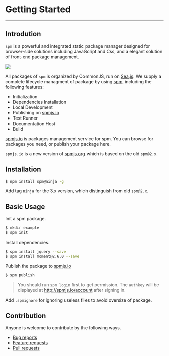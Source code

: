 # Getting Started

---

## Introdution

`spm` is a powerful and integrated static package manager designed for browser-side solutions including JavaScript and Css, and a elegant solution of front-end package management.

![](https://i.alipayobjects.com/i/localhost/png/201404/2YQxOTYoFp.png)

All packages of `spm` is organized by CommonJS, run on [Sea.js](https://github.com/seajs/seajs). We supply a complete lifecycle managment of package by using [spm](https://github.com/spmjs/spm), including the following features:

- Initialization
- Dependencies Installation
- Local Development
- Publishing on [spmjs.io](http://spmjs.io)
- Test Runner
- Documentation Host
- Build

[spmjs.io](http://spmjs.io/) is packages management service for spm. You can browse for packages you need, or publish your package here.

`spmjs.io` is a new version of [spmjs.org](https://spmjs.org/) which is based on the old `spm@2.x`.

## Installation

```bash
$ npm install spm@ninja -g
```

Add tag `ninja` for the 3.x version, which distinguish from old `spm@2.x`.

## Basic Usage

Init a spm package.

```bash
$ mkdir example
$ spm init
```

Install dependencies.

```bash
$ spm install jquery --save
$ spm install moment@2.6.0 --save
```

Publish the package to [spmjs.io](http://spmjs.io/)

```bash
$ spm publish
```

> You should run `spm login` first to get permission. The `authkey` will be displayed at http://spmjs.io/account after signing in.

Add `.spmignore` for ignoring useless files to avoid oversize of package.

## Contribution

Anyone is welcome to contribute by the following ways.

- [Bug reports](https://github.com/spmjs/spm/issues)
- [Feature requests](https://github.com/spmjs/spm/issues)
- [Pull requests](https://github.com/spmjs/spm/pulls)
